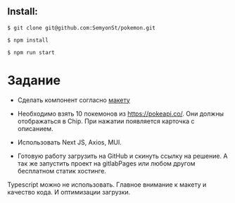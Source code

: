 **Install:**
---

```
$ git clone git@github.com:SemyonSt/pokemon.git

$ npm install

$ npm run start
```

# Задание

* Сделать компонент согласно [макету](https://www.figma.com/file/S0l7PXBwTXNWvZ3dHRq5DN/%D0%A2%D0%B5%D1%81%D1%82%D0%BE%D0%B2%D0%BE%D0%B5-%D0%B7%D0%B0%D0%B4%D0%B0%D0%BD%D0%B8%D1%8F-%D0%BD%D0%B0-%D0%B2%D0%B0%D0%BA%D0%B0%D0%BD%D1%81%D0%B8%D1%8E-Frontend-developer?type=design&node-id=2-68&mode=design&t=zBwAgXhwSH0O0co2-0)

* Необходимо взять 10 покемонов из https://pokeapi.co/. Они должны отображаться в Chip. 
При нажатии появляется карточка с описанием. 

* Использовать Next JS, Axios, MUI.
* Готовую работу загрузить на GitHub и скинуть ссылку на решение. А так же запустить проект на gitlabPages или любом другом бесплатном статик хостинге.

Typescript можно не использовать. Главное внимание к макету и качество кода. И оптимизации загрузки. 
